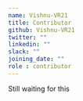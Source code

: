 ```yaml
---
name: Vishnu-VR21
title: Contributor
github: Vishnu-VR21
twitter: ""
linkedin: ""
slack: ""
joining_date: ""
role : contributor
---
```


Still waiting for this
